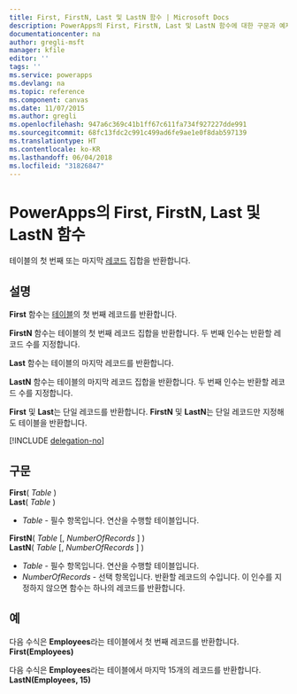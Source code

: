 ```yaml
---
title: First, FirstN, Last 및 LastN 함수 | Microsoft Docs
description: PowerApps의 First, FirstN, Last 및 LastN 함수에 대한 구문과 예제를 포함한 참조 정보
documentationcenter: na
author: gregli-msft
manager: kfile
editor: ''
tags: ''
ms.service: powerapps
ms.devlang: na
ms.topic: reference
ms.component: canvas
ms.date: 11/07/2015
ms.author: gregli
ms.openlocfilehash: 947a6c369c41b1ff67c611fa734f927227dde991
ms.sourcegitcommit: 68fc13fdc2c991c499ad6fe9ae1e0f8dab597139
ms.translationtype: HT
ms.contentlocale: ko-KR
ms.lasthandoff: 06/04/2018
ms.locfileid: "31826847"
---
```

# <a name="first-firstn-last-and-lastn-functions-in-powerapps"></a>PowerApps의 First, FirstN, Last 및 LastN 함수
테이블의 첫 번째 또는 마지막 [레코드](../working-with-tables.md#records) 집합을 반환합니다.

## <a name="description"></a>설명
**First** 함수는 [테이블](../working-with-tables.md)의 첫 번째 레코드를 반환합니다.

**FirstN** 함수는 테이블의 첫 번째 레코드 집합을 반환합니다. 두 번째 인수는 반환할 레코드 수를 지정합니다.

**Last** 함수는 테이블의 마지막 레코드를 반환합니다.

**LastN** 함수는 테이블의 마지막 레코드 집합을 반환합니다. 두 번째 인수는 반환할 레코드 수를 지정합니다.

**First** 및 **Last**는 단일 레코드를 반환합니다.  **FirstN** 및 **LastN**는 단일 레코드만 지정해도 테이블을 반환합니다.

[!INCLUDE [delegation-no](../../../includes/delegation-no.md)]

## <a name="syntax"></a>구문
**First**( *Table* )<br>**Last**( *Table* )

* *Table* - 필수 항목입니다. 연산을 수행할 테이블입니다.

**FirstN**( *Table* [, *NumberOfRecords* ] )<br>**LastN**( *Table* [, *NumberOfRecords* ] )

* *Table* - 필수 항목입니다. 연산을 수행할 테이블입니다.
* *NumberOfRecords* - 선택 항목입니다.  반환할 레코드의 수입니다. 이 인수를 지정하지 않으면 함수는 하나의 레코드를 반환합니다.

## <a name="examples"></a>예
다음 수식은 **Employees**라는 테이블에서 첫 번째 레코드를 반환합니다.<br>
**First(Employees)**

다음 수식은 **Employees**라는 테이블에서 마지막 15개의 레코드를 반환합니다.<br>
**LastN(Employees, 15)**

